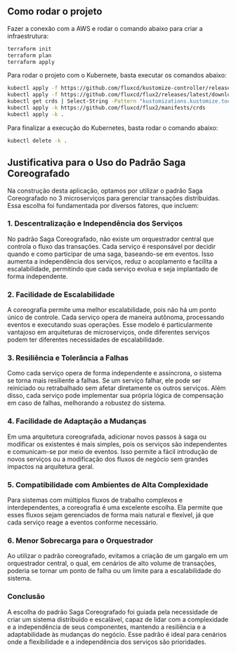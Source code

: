 
## Como rodar o projeto

Fazer a conexão com a AWS e rodar o comando abaixo para criar a infraestrutura:

```bash
terraform init
terraform plan
terraform apply
```

Para rodar o projeto com o Kubernete, basta executar os comandos abaixo:

```bash
kubectl apply -f https://github.com/fluxcd/kustomize-controller/releases/latest/download/kustomize-controller.crds.yaml
kubectl apply -f https://github.com/fluxcd/flux2/releases/latest/download/install.yaml
kubectl get crds | Select-String -Pattern "kustomizations.kustomize.toolkit.fluxcd.io"
kubectl apply -k https://github.com/fluxcd/flux2/manifests/crds
kubectl apply -k .
```

Para finalizar a execução do Kubernetes, basta rodar o comando abaixo:

```bash
kubectl delete -k .
```

## Justificativa para o Uso do Padrão Saga Coreografado

Na construção desta aplicação, optamos por utilizar o padrão Saga Coreografado no 3 microserviços para gerenciar transações distribuídas. Essa escolha foi fundamentada por diversos fatores, que incluem:

### 1. Descentralização e Independência dos Serviços
No padrão Saga Coreografado, não existe um orquestrador central que controla o fluxo das transações. Cada serviço é responsável por decidir quando e como participar de uma saga, baseando-se em eventos. Isso aumenta a independência dos serviços, reduz o acoplamento e facilita a escalabilidade, permitindo que cada serviço evolua e seja implantado de forma independente.

### 2. Facilidade de Escalabilidade
A coreografia permite uma melhor escalabilidade, pois não há um ponto único de controle. Cada serviço opera de maneira autônoma, processando eventos e executando suas operações. Esse modelo é particularmente vantajoso em arquiteturas de microserviços, onde diferentes serviços podem ter diferentes necessidades de escalabilidade.

### 3. Resiliência e Tolerância a Falhas
Como cada serviço opera de forma independente e assíncrona, o sistema se torna mais resiliente a falhas. Se um serviço falhar, ele pode ser reiniciado ou retrabalhado sem afetar diretamente os outros serviços. Além disso, cada serviço pode implementar sua própria lógica de compensação em caso de falhas, melhorando a robustez do sistema.

### 4. Facilidade de Adaptação a Mudanças
Em uma arquitetura coreografada, adicionar novos passos à saga ou modificar os existentes é mais simples, pois os serviços são independentes e comunicam-se por meio de eventos. Isso permite a fácil introdução de novos serviços ou a modificação dos fluxos de negócio sem grandes impactos na arquitetura geral.

### 5. Compatibilidade com Ambientes de Alta Complexidade
Para sistemas com múltiplos fluxos de trabalho complexos e interdependentes, a coreografia é uma excelente escolha. Ela permite que esses fluxos sejam gerenciados de forma mais natural e flexível, já que cada serviço reage a eventos conforme necessário.

### 6. Menor Sobrecarga para o Orquestrador
Ao utilizar o padrão coreografado, evitamos a criação de um gargalo em um orquestrador central, o qual, em cenários de alto volume de transações, poderia se tornar um ponto de falha ou um limite para a escalabilidade do sistema.

### Conclusão
A escolha do padrão Saga Coreografado foi guiada pela necessidade de criar um sistema distribuído e escalável, capaz de lidar com a complexidade e a independência de seus componentes, mantendo a resiliência e a adaptabilidade às mudanças do negócio. Esse padrão é ideal para cenários onde a flexibilidade e a independência dos serviços são prioridades.
